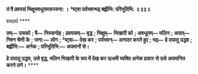 **तं वै प्रवयसं भिक्षुमवधूतमसज्जना: ।** **²ष्ट्वा पर्यभवन्भद्र बह्वीभि: परिभूतिभि: ॥ ३३॥** 

शब्दार्थ **** 

**तम्—** **उसको** **; वै—** **निस्सन्देह** **; प्रवयसम्—** **वृद्ध** **; भिक्षुम्—** **भिखारी को** **; अवधूतम्—** **मलिन** **; असत्—** **निश्न श्रेणी के** **; जना:—** **लोग** **; ²ष्ट्वा—** **देख कर** **; पर्यभवन्—** **अनादर करते हुए** **; भद्र—** **हे दयालु उद्धव** **; बह्वीभि:—** **अनेक** **; परिभूतिभि:—** **अपमानों से।** 

**हे दयालु उद्धव, उसे वृद्ध, मलिन भिखारी के रूप में देख कर ऊधमी व्यक्ति अनेक प्रकार** **से उसे अपमानित करने लगे।** **** 